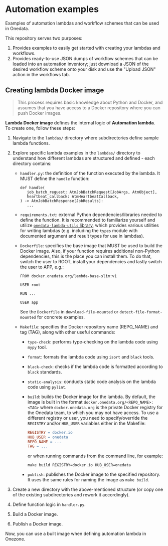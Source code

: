 # Automation examples

Examples of automation lambdas and workflow schemes that can be used in Onedata.

This repository serves two purposes:

1. Provides examples to easily get started with creating your lambdas and workflows.
2. Provides ready-to-use JSON dumps of workflow schemes that can be loaded
   into an automation inventory; just download a JSON of the desired workflow
   scheme onto your disk and use the "Upload JSON" action in the workflows tab.


## Creating lambda Docker image

> This process requires basic knowledge about Python and Docker, and assumes 
  that you have access to a Docker repository where you can push Docker images.

**Lambda Docker image** defines the internal logic of **Automation lambda**.  
To create one, follow these steps:
1. Navigate to the `lambdas/` directory where subdirectories define sample lambda
   functions.
2. Explore specific lambda examples in the `lambdas/` directory to understand how 
   different lambdas are structured and defined - each directory contains:
   - `handler.py`: the definition of the function executed by the lambda. 
   It MUST define the `handle` function:
      ```
      def handle(
         job_batch_request: AtmJobBatchRequest[JobArgs, AtmObject],
         heartbeat_callback: AtmHeartbeatCallback,
      ) -> AtmJobBatchResponse[JobResults]:
         ...
      ```

   - `requirements.txt`: external Python dependencies/libraries needed to define 
   the function. It is recommended to familiarize yourself and utilize [`onedata-lambda-utils` library](https://pypi.org/project/onedata-lambda-utils/), 
   which provides various utilities for writing lambdas (e.g. including the `types` 
   module with documented argument and result types for use in lambdas).

   - `Dockerfile`: specifies the base image that MUST be used to build the Docker 
   image. Also, if your function requires additional non-Python dependencies, 
   this is the place you can install them. To do that, switch the user to ROOT, 
   install your dependencies and lastly switch the user to APP, e.g.:
      ```
      FROM docker.onedata.org/lambda-base-slim:v1

      USER root

      RUN ...

      USER app
      ```
      See the `Dockerfile` in `download-file-mounted` or 
      `detect-file-format-mounted` for concrete examples.

   - `Makefile`: specifies the Docker repository name (REPO_NAME) and tag (TAG), along with other useful commands:
      - `type-check`: performs type-checking on the lambda code using `mypy` tool.

      - `format`: formats the lambda code using `isort` and `black` tools.

      - `black-check`: checks if the lambda code is formatted according to `black` 
      standards.

      - `static-analysis`: conducts static code analysis on the lambda code 
      using `pylint`.

      - `build`: builds the Docker image for the lambda. By default, the image 
      is built in the format `docker.onedata.org/<REPO_NAME>:<TAG>` where 
      `docker.onedata.org` is the private Docker registry for the Onedata team, 
      to which you may not have access. To use a different registry or user, 
      you need to specify/override the `REGISTRY` and/or `HUB_USER` variables 
      either in the Makefile:
         ```makefile
         REGISTRY = docker.io
         HUB_USER = onedata
         REPO_NAME = ...
         TAG = ...
         ```      
         or when running commands from the command line, for example:
         ```console
         make build REGISTRY=docker.io HUB_USER=onedata
         ```

      - `publish`: publishes the Docker image to the specified repository. 
      It uses the same rules for naming the image as `make build`.

3. Create a new directory with the above-mentioned structure (or copy one of 
the existing subdirectories and rework it accordingly).

4. Define function logic in `handler.py`.

5. Build a Docker image.

6. Publish a Docker image.

Now, you can use a built image when defining automation lambda in Onezone.
